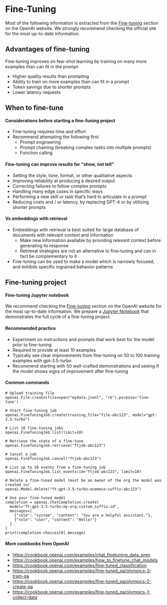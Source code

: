 # Fine-Tuning

Most of the following information is extracted from the [Fine-tuning](https://platform.openai.com/docs/guides/fine-tuning) section on the OpenAI website.
We strongly recommend checking the official site for the most up-to-date information.

## Advantages of fine-tuning  
Fine-tuning improves on few-shot learning by training on many more examples than can fit in the prompt
- Higher quality results than prompting
- Ability to train on more examples than can fit in a prompt
- Token savings due to shorter prompts
- Lower latency requests  

## When to fine-tune
#### Considerations before starting a fine-funing project
- Fine-tuning requires time and effort
- Recommend attempting the following first
  - Prompt engineering
  - Prompt chaining (breaking complex tasks into multiple prompts)
  - Function calling
#### Fine-tuning can improve results for "show, not tell"
- Setting the style, tone, format, or other qualitative aspects
- Improving reliability at producing a desired output
- Correcting failures to follow complex prompts
- Handling many edge cases in specific ways
- Performing a new skill or task that’s hard to articulate in a prompt
- Reducing costs and / or latency, by replacing GPT-4 or by utilizing shorter prompts 
#### Vs embeddings with retrieval
 - Embeddings with retrieval is best suited for large database of documents with relevant context and information
    - Make new information available by providing relevant context before generating its response
    - Retrieval strategies are not an alternative to fine-tuning and can in fact be complementary to it
- Fine-tuning can be used to make a model which is narrowly focused, and exhibits specific ingrained behavior patterns

## Fine-tuning project
#### Fine-tuning Jupyter notebook
We recommend checking the [Fine-tuning](https://platform.openai.com/docs/guides/fine-tuning) section on the OpenAI website for the most up-to-date information.
We prepare a [Jupyter Notebook](./fine-tuning_news.ipynb) that demonstrates the full cycle of a fine-tuning project.

#### Recommended practice
 - Experiment on instructions and prompts that work best for the model prior to fine-tuning
 - Required to provide at least 10 examples
 - Typically see clear improvements from fine-tuning on 50 to 100 training examples with gpt-3.5-turbo 
 - Recommend starting with 50 well-crafted demonstrations and seeing if the model shows signs of improvement after fine-tuning

#### Common commands
```
# Upload training file
openai.File.create(file=open("mydata.jsonl", "rb"),purpose='fine-tune')

# Start fine-tuning job
openai.FineTuningJob.create(training_file="file-abc123", model="gpt-3.5-turbo")

# List 10 fine-tuning jobs
openai.FineTuningJob.list(limit=10)

# Retrieve the state of a fine-tune
openai.FineTuningJob.retrieve("ftjob-abc123")

# Cancel a job
openai.FineTuningJob.cancel("ftjob-abc123")

# List up to 10 events from a fine-tuning job
openai.FineTuningJob.list_events(id="ftjob-abc123", limit=10)

# Delete a fine-tuned model (must be an owner of the org the model was created in)
openai.Model.delete("ft:gpt-3.5-turbo:acemeco:suffix:abc123")

# Use your fine-tuned model
completion = openai.ChatCompletion.create(
  model="ft:gpt-3.5-turbo:my-org:custom_suffix:id",
  messages=[
    {"role": "system", "content": "You are a helpful assistant."},
    {"role": "user", "content": "Hello!"}
  ]
)
print(completion.choices[0].message)
```

#### More cookbooks from OpenAI
- https://cookbook.openai.com/examples/chat_finetuning_data_prep
- https://cookbook.openai.com/examples/how_to_finetune_chat_models
- https://cookbook.openai.com/examples/fine-tuned_classification
- https://cookbook.openai.com/examples/fine-tuned_qa/olympics-3-train-qa
- https://cookbook.openai.com/examples/fine-tuned_qa/olympics-2-create-qa
- https://cookbook.openai.com/examples/fine-tuned_qa/olympics-1-collect-data

